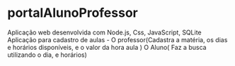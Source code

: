 # portalAlunoProfessor

Aplicação web desenvolvida com Node.js, Css, JavaScript, SQLite
Aplicação para cadastro de aulas - O professor(Cadastra a matéria, os dias e horários disponíveis, e o valor da hora aula ) O Aluno( Faz a busca utilizando o dia, e horários)
